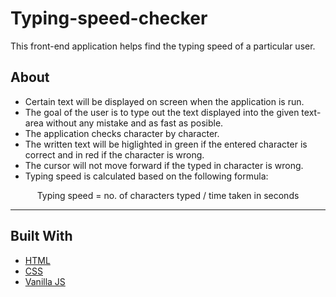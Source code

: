# Typing-speed-checker

This front-end application helps find the typing speed of a particular user.




## About 

* Certain text will be displayed on screen when the application is run.
* The goal of the user is to type out the text displayed into the given text-area without any mistake and as fast as posible.
* The application checks character by character.
* The written text will be higlighted in green if the entered character is correct and in red if the character is wrong. 
* The cursor will not move forward if the typed in character is wrong.
* Typing speed is calculated based on the following formula:
<p align="center">
	Typing speed = no. of characters typed / time taken in seconds
<p>


----


## Built With

* [HTML](https://www.w3.org/html/)
* [CSS](https://www.w3.org/Style/CSS/)
* [Vanilla JS](http://vanilla-js.com/)
